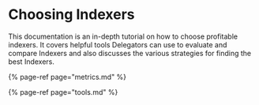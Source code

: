 # Choosing Indexers

This documentation is an in-depth tutorial on how to choose profitable indexers. It covers helpful tools Delegators can use to evaluate and compare Indexers and also discusses the various strategies for finding the best Indexers.

{% page-ref page="metrics.md" %}

{% page-ref page="tools.md" %}

